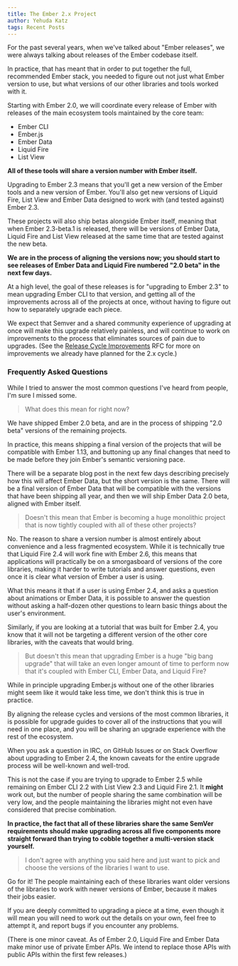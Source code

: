 ```yaml
---
title: The Ember 2.x Project
author: Yehuda Katz
tags: Recent Posts
---
```


For the past several years, when we've talked about "Ember releases", we were always talking about releases of the Ember codebase itself.

In practice, that has meant that in order to put together the full, recommended Ember stack, you needed to figure out not just what Ember version to use, but what versions of our other libraries and tools worked with it.

Starting with Ember 2.0, we will coordinate every release of Ember with releases of the main ecosystem tools maintained by the core team:

* Ember CLI
* Ember.js
* Ember Data
* Liquid Fire
* List View

**All of these tools will share a version number with Ember itself.** 

Upgrading to Ember 2.3 means that you'll get a new version of the Ember tools and a new version of Ember. You'll also get new versions of Liquid Fire, List View and Ember Data designed to work with (and tested against) Ember 2.3.

These projects will also ship betas alongside Ember itself, meaning that when Ember 2.3-beta.1 is released, there will be versions of Ember Data, Liquid Fire and List View released at the same time that are tested against the new beta.

**We are in the process of aligning the versions now; you should start to see releases of Ember Data and Liquid Fire numbered "2.0 beta" in the next few days.**

At a high level, the goal of these releases is for "upgrading to Ember 2.3" to mean upgrading Ember CLI to that version, and getting all of the improvements across all of the projects at once, without having to figure out how to separately upgrade each piece.

We expect that Semver and a shared community experience of upgrading at once will make this upgrade relatively painless, and will continue to work on improvements to the process that eliminates sources of pain due to upgrades. (See the [Release Cycle Improvements](https://github.com/emberjs/rfcs/blob/two-dot-x-improvements/active/0000-improved-release-cycle.md) RFC for more on improvements we already have planned for the 2.x cycle.)

### Frequently Asked Questions

While I tried to answer the most common questions I've heard from people, I'm sure I missed some.

> What does this mean for right now?

We have shipped Ember 2.0 beta, and are in the process of shipping "2.0 beta" versions of the remaining projects.

In practice, this means shipping a final version of the projects that will be compatible with Ember 1.13, and buttoning up any final changes that need to be made before they join Ember's semantic versioning pace.

There will be a separate blog post in the next few days describing precisely how this will affect Ember Data, but the short version is the same. There will be a final version of Ember Data that will be compatible with the versions that have been shipping all year, and then we will ship Ember Data 2.0 beta, aligned with Ember itself.

> Doesn't this mean that Ember is becoming a huge monolithic project that is now tightly coupled with all of these other projects?

No. The reason to share a version number is almost entirely about convenience and a less fragmented ecosystem. While it is technically true that Liquid Fire 2.4 will work fine with Ember 2.6, this means that applications will practically be on a smorgasboard of versions of the core libraries, making it harder to write tutorials and answer questions, even once it is clear what version of Ember a user is using.

What this means it that if a user is using Ember 2.4, and asks a question about animations or Ember Data, it is possible to answer the question without asking a half-dozen other questions to learn basic things about the user's environment.

Similarly, if you are looking at a tutorial that was built for Ember 2.4, you know that it will not be targeting a different version of the other core libraries, with the caveats that would bring.

> But doesn't this mean that upgrading Ember is a huge "big bang
upgrade" that will take an even longer amount of time to perform now that it's coupled with Ember CLI, Ember Data, and Liquid Fire?

While in principle upgrading Ember.js without one of the other libraries might seem like it would take less time, we don't think this is true in practice.

By aligning the release cycles and versions of the most common libraries, it is possible for upgrade guides to cover all of the instructions that you will need in one place, and you will be sharing an upgrade experience with the rest of the ecosystem.

When you ask a question in IRC, on GitHub Issues or on Stack Overflow about upgrading to Ember 2.4, the known caveats for the entire upgrade process will be well-known and well-trod.

This is not the case if you are trying to upgrade to Ember 2.5 while remaining on Ember CLI 2.2 with List View 2.3 and Liquid Fire 2.1. It **might** work out, but the number of people sharing the same combination will be very low, and the people maintaining the libraries might not even have considered that precise combination.

**In practice, the fact that all of these libraries share the same SemVer requirements should make upgrading across all five components more straight forward than trying to cobble together a multi-version stack yourself.**

> I don't agree with anything you said here and just want to pick and choose the versions of the libraries I want to use.

Go for it! The people maintaining each of these libraries want older versions of the libraries to work with newer versions of Ember, because it makes their jobs easier.

If you are deeply committed to upgrading a piece at a time, even though it will mean you will need to work out the details on your own, feel free to attempt it, and report bugs if you encounter any problems.

(There is one minor caveat. As of Ember 2.0, Liquid Fire and Ember Data make minor use of private Ember APIs. We intend to replace those APIs with public APIs within the first few releases.)
